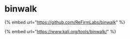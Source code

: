 # binwalk

{% embed url="https://github.com/ReFirmLabs/binwalk" %}

{% embed url="https://www.kali.org/tools/binwalk/" %}


